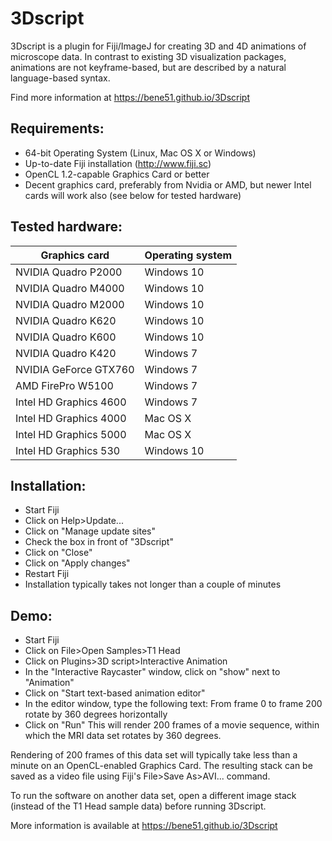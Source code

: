 3Dscript
========
3Dscript is a plugin for Fiji/ImageJ for creating 3D and 4D animations of microscope data. In contrast to existing 3D visualization packages, animations are not keyframe-based, but are described by a natural language-based syntax.

Find more information at https://bene51.github.io/3Dscript

Requirements:
-------------
* 64-bit Operating System (Linux, Mac OS X or Windows)
* Up-to-date Fiji installation (http://www.fiji.sc)
* OpenCL 1.2-capable Graphics Card or better
* Decent graphics card, preferably from Nvidia or AMD, but newer Intel cards will work also (see below for tested hardware)

Tested hardware:
----------------
Graphics card | Operating system
------------- | -------------
NVIDIA Quadro P2000 | Windows 10
NVIDIA Quadro M4000 | Windows 10
NVIDIA Quadro M2000 | Windows 10
NVIDIA Quadro K620  | Windows 10
NVIDIA Quadro K600  | Windows 10
NVIDIA Quadro K420  | Windows 7
NVIDIA GeForce GTX760 | Windows 7
AMD FirePro W5100   | Windows 7
Intel HD Graphics 4600 | Windows 7
Intel HD Graphics 4000 | Mac OS X
Intel HD Graphics 5000 | Mac OS X
Intel HD Graphics 530 | Windows 10

Installation:
-------------
* Start Fiji
* Click on Help>Update...
* Click on "Manage update sites"
* Check the box in front of "3Dscript"
* Click on "Close"
* Click on "Apply changes"
* Restart Fiji
* Installation typically takes not longer than a couple of minutes

Demo:
-----
* Start Fiji
* Click on File>Open Samples>T1 Head
* Click on Plugins>3D script>Interactive Animation
* In the "Interactive Raycaster" window, click on "show" next to "Animation"
* Click on "Start text-based animation editor"
* In the editor window, type the following text:
  From frame 0 to frame 200 rotate by 360 degrees horizontally
* Click on "Run"
  This will render 200 frames of a movie sequence, within which the MRI data set rotates by 360 degrees.

Rendering of 200 frames of this data set will typically take less than a minute on an OpenCL-enabled Graphics Card.
The resulting stack can be saved as a video file using Fiji's File>Save As>AVI... command.

To run the software on another data set, open a different image stack (instead of the T1 Head sample data) before running 3Dscript.

More information is available at https://bene51.github.io/3Dscript

